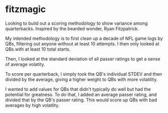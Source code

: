 # fitzmagic

Looking to build out a scoring methodology to show variance among quarterbacks. Inspired by the bearded wonder, Ryan Fitzpatrick.

My intended methodology is to first clean up a decade of NFL game logs by QBs, filtering out anyone without at least 10 attempts. I then only looked at QBs with at least 10 total starts.

Then, I looked at the standard deviation of all passer ratings to get a sense of average volatity.

To score per quarterback, I simply took the QB's individual STDEV and then divided by the average, giving a higher weight to QBs with more volatility.

I wanted to add values for QBs that didn't typically do well but had the potential for greatness. To do that, I added an average passer rating, and divided that by the QB's passer rating. This would score up QBs with bad averages by high volatlity.

